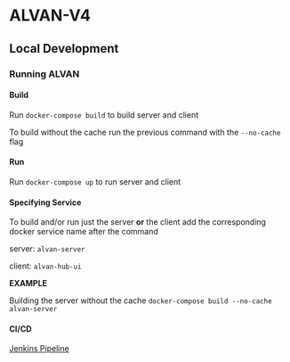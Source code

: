# ALVAN-V4

## Local Development
### Running ALVAN
#### Build
Run `docker-compose build` to build server and client

To build without the cache run the previous command with the `--no-cache` flag

#### Run
Run `docker-compose up` to run server and client

#### Specifying Service
To build and/or run just the server **or** the client add the corresponding docker service name after the command

server: `alvan-server`

client: `alvan-hub-ui`

**EXAMPLE**

Building the server without the cache
```docker-compose build --no-cache alvan-server```

#### CI/CD
[Jenkins Pipeline](http://jenkins.alvanproject.com:8080/)

